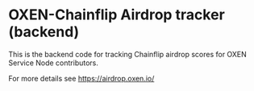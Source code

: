 # OXEN-Chainflip Airdrop tracker (backend)

This is the backend code for tracking Chainflip airdrop scores for OXEN Service Node contributors.

For more details see https://airdrop.oxen.io/
